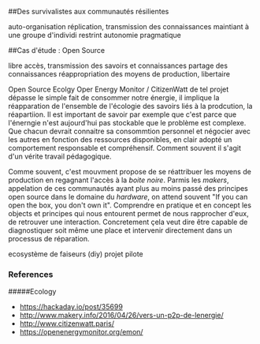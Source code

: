 

##Des survivalistes aux communautés résilientes

auto-organisation
réplication, transmission des connaissances
maintiant à une groupe d'individi restrint
autonomie pragmatique 



##Cas d'étude : Open Source 

libre accès, transmission des savoirs et connaissances
partage des connaissances
réappropriation des moyens de production, libertaire

Open Source Ecolgy
Oper Energy Monitor / CitizenWatt 
de tel projet dépasse le simple fait de consommer notre énergie, il implique la réapparation de l'ensemble de l'écologie des savoirs liés à la prodcution, la réapartiion.
Il est important de savoir par exemple que c'est parce que l'énerngie n'est aujourd'hui pas stockable que le problème est complexe.
Que chacun devrait connaitre sa consommtion personnel et négocier avec les autres en fonction des ressources disponibles, en clair adopté un comportement responsable et compréhensif. Comment souvent il s'agit d'un vérite travail pédagogique. 

Comme souvent, c'est mouvment propose de se réattribuer les moyens de  production en regagnant l'accès à la *boite noire*. Parmis les *makers*, appelation de ces communautés ayant plus au moins passé des principes open source dans le domaine du *hardware*, on attend souvent "If you can open the box, you don't own it". Comprendre en pratique et en concept les objects et principes qui nous entourent permet de nous rapprocher d'eux, de retrouver une interaction. Concretement çela veut dire être capable de diagnostiquer soit même une place et intervenir directement dans un processus de réparation.

ecosystème de faiseurs (diy)
projet pilote

### References

#####Ecology
* https://hackaday.io/post/35699 
* http://www.makery.info/2016/04/26/vers-un-p2p-de-lenergie/ 
* http://www.citizenwatt.paris/ 
* https://openenergymonitor.org/emon/ 




